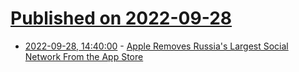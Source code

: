 # [Published on 2022-09-28](index.md)

* [2022-09-28, 14:40:00](https://apple.slashdot.org/story/22/09/28/1423226/apple-removes-russias-largest-social-network-from-the-app-store?utm_source=rss1.0mainlinkanon&utm_medium=feed) - [Apple Removes Russia's Largest Social Network From the App Store ](https://apple.slashdot.org/story/22/09/28/1423226/apple-removes-russias-largest-social-network-from-the-app-store?utm_source=rss1.0mainlinkanon&utm_medium=feed)

